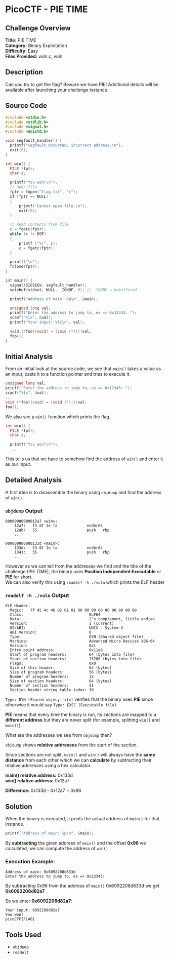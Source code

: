 # PicoCTF - PIE TIME

## Challenge Overview
**Title:** PIE TIME  
**Category:** Binary Exploitation  
**Difficulty:** Easy  
**Files Provided:** vuln.c, vuln

## Description
Can you try to get the flag? Beware we have PIE!
Additional details will be available after launching your challenge instance.

## Source Code
```c
#include <stdio.h>
#include <stdlib.h>
#include <signal.h>
#include <unistd.h>

void segfault_handler() {
  printf("Segfault Occurred, incorrect address.\n");
  exit(0);
}

int win() {
  FILE *fptr;
  char c;

  printf("You won!\n");
  // Open file
  fptr = fopen("flag.txt", "r");
  if (fptr == NULL)
  {
      printf("Cannot open file.\n");
      exit(0);
  }

  // Read contents from file
  c = fgetc(fptr);
  while (c != EOF)
  {
      printf ("%c", c);
      c = fgetc(fptr);
  }

  printf("\n");
  fclose(fptr);
}

int main() {
  signal(SIGSEGV, segfault_handler);
  setvbuf(stdout, NULL, _IONBF, 0); // _IONBF = Unbuffered

  printf("Address of main: %p\n", &main);

  unsigned long val;
  printf("Enter the address to jump to, ex => 0x12345: ");
  scanf("%lx", &val);
  printf("Your input: %lx\n", val);

  void (*foo)(void) = (void (*)())val;
  foo();
}
```

## Initial Analysis

From an initial look at the source code, we see that `main()` takes a value as an input, casts it to a function pointer and tries to execute it.

```c
unsigned long val;
printf("Enter the address to jump to, ex => 0x12345: ");
scanf("%lx", &val);
...
void (*foo)(void) = (void (*)())val;
foo();
```

We also see a `win()` function which prints the flag.

```c
int win() {
  FILE *fptr;
  char c;

  printf("You won!\n");
  ...
```

This tells us that we have to somehow find the address of `win()` and enter it as our input.

## Detailed Analysis

A first idea is to disassemble the binary using `objdump` and find the address of `win()`.

### `objdump` Output
```
00000000000012a7 <win>:
    12a7:	f3 0f 1e fa          	endbr64 
    12ab:	55                   	push   rbp
    ...

000000000000133d <main>:
    133d:	f3 0f 1e fa          	endbr64 
    1341:	55                   	push   rbp
    ...
```

However as we can tell from the addresses we find and the title of the challenge (PIE TIME), the binary uses **Position Independent Executable** or **PIE** for short.  
We can also verify this using `readelf -h ./vuln` which prints the ELF header

### `readelf -h ./vuln` Output
```
ELF Header:
  Magic:   7f 45 4c 46 02 01 01 00 00 00 00 00 00 00 00 00 
  Class:                             ELF64
  Data:                              2's complement, little endian
  Version:                           1 (current)
  OS/ABI:                            UNIX - System V
  ABI Version:                       0
  Type:                              DYN (Shared object file)
  Machine:                           Advanced Micro Devices X86-64
  Version:                           0x1
  Entry point address:               0x11a0
  Start of program headers:          64 (bytes into file)
  Start of section headers:          15280 (bytes into file)
  Flags:                             0x0
  Size of this header:               64 (bytes)
  Size of program headers:           56 (bytes)
  Number of program headers:         13
  Size of section headers:           64 (bytes)
  Number of section headers:         31
  Section header string table index: 30
```

`Type: DYN (Shared objecy file)` verifies that the binary uses **PIE** since otherwise it would say `Type: EXEC (Executable file)`

**PIE** means that every time the binary is run, its sections are mapped to a **different address** but they are never split (for example, splitting `win()` and `main()`).

What are the addresses we see from `objdump` then?

`objdump` shows **relative addresses** from the start of the section.

Since sections are not split, `main()` and `win()` will always have the **same distance** from each other which we can **calculate** by subtracting their relative addresses using a hex calculator.

**main() relative address:** 0x133d  
**win() relative address:** 0x12a7

**Difference:** 0x133d - 0x12a7 = 0x96

## Solution

When the binary is executed, it prints the actual address of `main()` for that instance.

```c
printf("Address of main: %p\n", &main);
```

By **subtracting** the given address of `main()` and the offset **0x96** we calculated, we can compute the address of `win()`

### Execution Example:
```
Address of main: 0x6092208d833d
Enter the address to jump to, ex => 0x12345: 
```

By subtracting 0x96 from the address of `main()` 0x6092208d833d we get **0x6092208d82a7**

So we enter **0x6092208d82a7**:
```
Your input: 6092208d82a7
You won!
picoCTF{FLAG}
```

## Tools Used
- `objdump`
- `readelf`
